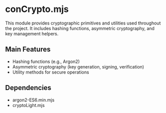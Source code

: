 # conCrypto.mjs

This module provides cryptographic primitives and utilities used throughout the project. It includes hashing functions, asymmetric cryptography, and key management helpers.

## Main Features
- Hashing functions (e.g., Argon2)
- Asymmetric cryptography (key generation, signing, verification)
- Utility methods for secure operations

## Dependencies
- argon2-ES6.min.mjs
- cryptoLight.mjs
